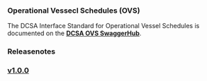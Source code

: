 ### Operational Vessecl Schedules (OVS)

The DCSA Interface Standard for Operational Vessel Schedules is documented on the [**DCSA OVS SwaggerHub**](https://app.swaggerhub.com/apis/dcsaorg/DCSA_OVS).


### Releasenotes

### [v1.0.0](https://app.swaggerhub.com/apis-docs/dcsaorg/DCSA_OVS/1.0.0)
